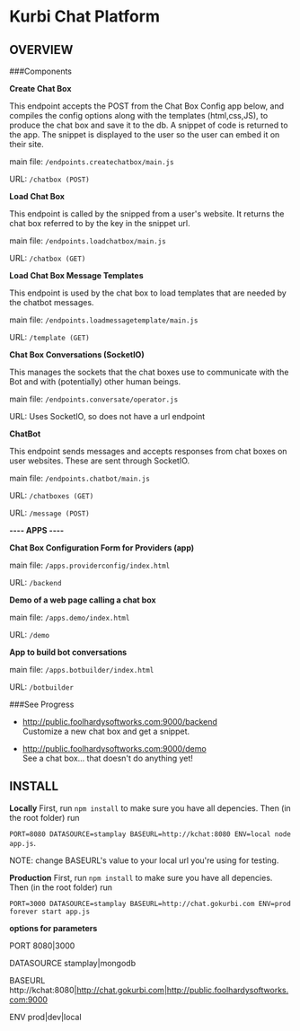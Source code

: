 Kurbi Chat Platform
===  

OVERVIEW
---

###Components

**Create Chat Box** 

This endpoint accepts the POST from the Chat Box Config app below, and compiles the config options along with the templates (html,css,JS), to produce the chat box and save it to the db. A snippet of code is returned to the app.  The snippet is displayed to the user so the user can embed it on their site.

main file: `/endpoints.createchatbox/main.js`

URL: `/chatbox (POST)`


**Load Chat Box**

This endpoint is called by the snipped from a user's website. It returns the chat box referred to by the key in the snippet url.

main file: `/endpoints.loadchatbox/main.js`

URL: `/chatbox (GET)`


**Load Chat Box Message Templates**

This endpoint is used by the chat box to load templates that are needed by the chatbot messages. 

main file: `/endpoints.loadmessagetemplate/main.js`

URL: `/template (GET)`


**Chat Box Conversations (SocketIO)**

This manages the sockets that the chat boxes use to communicate with the Bot and with (potentially) other human beings.

main file: `/endpoints.conversate/operator.js`

URL: Uses SocketIO, so does not have a url endpoint


**ChatBot**

This endpoint sends messages and accepts responses from chat boxes on user websites. These are sent through SocketIO.

main file: `/endpoints.chatbot/main.js`

URL: `/chatboxes (GET)`

URL: `/message (POST)`


**---- APPS ----**


**Chat Box Configuration Form for Providers (app)**

main file: `/apps.providerconfig/index.html`

URL: `/backend`


**Demo of a web page calling a chat box**

main file: `/apps.demo/index.html`

URL: `/demo`


**App to build bot conversations**

main file: `/apps.botbuilder/index.html`

URL: `/botbuilder`


###See Progress
* http://public.foolhardysoftworks.com:9000/backend  
Customize a new chat box and get a snippet.  

* http://public.foolhardysoftworks.com:9000/demo  
See a chat box... that doesn't do anything yet!  


INSTALL
---
**Locally**
First, run `npm install` to make sure you have all depencies. Then (in the root folder) run 

`PORT=8080 DATASOURCE=stamplay BASEURL=http://kchat:8080 ENV=local node app.js`.

NOTE: change BASEURL's value to your local url you're using for testing.

**Production**
First, run `npm install` to make sure you have all depencies. Then (in the root folder) run 

`PORT=3000 DATASOURCE=stamplay BASEURL=http://chat.gokurbi.com ENV=prod forever start app.js`

**options for parameters**

PORT		8080|3000

DATASOURCE	stamplay|mongodb 

BASEURL 	http://kchat:8080|http://chat.gokurbi.com|http://public.foolhardysoftworks.com:9000

ENV 		prod|dev|local
